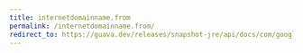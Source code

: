 ```yaml
---
title: internetdomainname.from
permalink: /internetdomainname.from/
redirect_to: https://guava.dev/releases/snapshot-jre/api/docs/com/google/common/net/InternetDomainName.html#from-java.lang.String-
---
```


